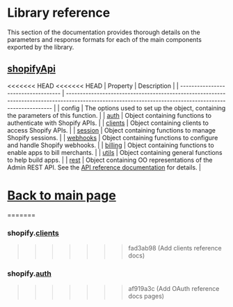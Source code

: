 # Library reference

This section of the documentation provides thorough details on the parameters and response formats for each of the main components exported by the library.

## [shopifyApi](./shopifyApi.md)

<<<<<<< HEAD
<<<<<<< HEAD
| Property                            | Description                                                                                                                                             |
| ----------------------------------- | ------------------------------------------------------------------------------------------------------------------------------------------------------- |
| config                              | The options used to set up the object, containing the parameters of this function.                                                                      |
| [auth](./auth/README.md)            | Object containing functions to authenticate with Shopify APIs.                                                                                          |
| [clients](./clients/README.md)      | Object containing clients to access Shopify APIs.                                                                                                       |
| [session](./session/README.md)      | Object containing functions to manage Shopify sessions.                                                                                                 |
| [webhooks](./webhooks/README.md)    | Object containing functions to configure and handle Shopify webhooks.                                                                                   |
| [billing](./billing/README.md)      | Object containing functions to enable apps to bill merchants.                                                                                           |
| [utils](./utils/README.md)          | Object containing general functions to help build apps.                                                                                                 |
| [rest](../guides/rest-resources.md) | Object containing OO representations of the Admin REST API. See the [API reference documentation](https://shopify.dev/docs/api/admin-rest) for details. |

[Back to main page](../../README.md)
=======
<!-- ### shopify.[clients](./clients/README.md) -->
=======
### shopify.[clients](./clients/README.md)
>>>>>>> fad3ab98 (Add clients reference docs)

### shopify.[auth](./auth/README.md)

<!-- ### shopify.[session](./session/README.md) -->

<!-- ### shopify.[utils](./utils/README.md) -->

<!-- ### shopify.[webhooks](./webhooks/README.md) -->

<!-- ### shopify.[billing](./billing/README.md) -->
>>>>>>> af919a3c (Add OAuth reference docs pages)
